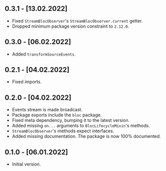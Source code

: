 ## 0.3.1 - [13.02.2022]

- Fixed `StreamBlocObserver`'s `StreamBlocObserver.current` getter.
- Dropped minimum package version constraint to `2.12.0`.

## 0.3.0 - [06.02.2022]

- Added `transformSourceEvents`.

## 0.2.1 - [04.02.2022]

- Fixed imports.

## 0.2.0 - [04.02.2022]

- Events stream is made broadcast.
- Package exports include the `bloc` package.
- Fixed meta dependency, bumping it to the latest version.
- Added missing `on...` arguments to `BlocLifecycleMixin`'s methods.
- `StreamBlocObserver`'s methods expect interfaces.
- Added missing documentation. The package is now 100% documented.

## 0.1.0 - [06.01.2022]

- Initial version.
